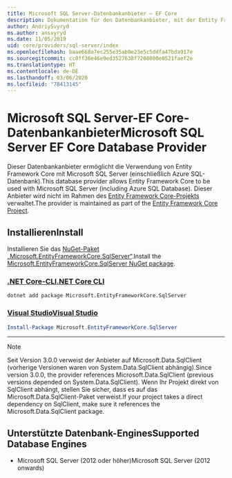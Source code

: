 ```yaml
---
title: Microsoft SQL Server-Datenbankanbieter – EF Core
description: Dokumentation für den Datenbankanbieter, mit der Entity Framework Core mit Microsoft SQL Server verwendet werden kann
author: AndriySvyryd
ms.author: ansvyryd
ms.date: 11/05/2019
uid: core/providers/sql-server/index
ms.openlocfilehash: baae668a7ec255e35ab0e23e5c5ddfa47bda917e
ms.sourcegitcommit: cc0ff36e46e9ed3527638f7208000e8521faef2e
ms.translationtype: HT
ms.contentlocale: de-DE
ms.lasthandoff: 03/06/2020
ms.locfileid: "78413145"
---
```

# <a name="microsoft-sql-server-ef-core-database-provider"></a><span data-ttu-id="14ec3-103">Microsoft SQL Server-EF Core-Datenbankanbieter</span><span class="sxs-lookup"><span data-stu-id="14ec3-103">Microsoft SQL Server EF Core Database Provider</span></span>

<span data-ttu-id="14ec3-104">Dieser Datenbankanbieter ermöglicht die Verwendung von Entity Framework Core mit Microsoft SQL Server (einschließlich Azure SQL-Datenbank).</span><span class="sxs-lookup"><span data-stu-id="14ec3-104">This database provider allows Entity Framework Core to be used with Microsoft SQL Server (including Azure SQL Database).</span></span> <span data-ttu-id="14ec3-105">Dieser Anbieter wird nicht im Rahmen des [Entity Framework Core-Projekts](https://github.com/aspnet/EntityFrameworkCore) verwaltet.</span><span class="sxs-lookup"><span data-stu-id="14ec3-105">The provider is maintained as part of the [Entity Framework Core Project](https://github.com/aspnet/EntityFrameworkCore).</span></span>

## <a name="install"></a><span data-ttu-id="14ec3-106">Installieren</span><span class="sxs-lookup"><span data-stu-id="14ec3-106">Install</span></span>

<span data-ttu-id="14ec3-107">Installieren Sie das [NuGet-Paket „Microsoft.EntityFrameworkCore.SqlServer“](https://www.nuget.org/packages/Microsoft.EntityFrameworkCore.SqlServer/).</span><span class="sxs-lookup"><span data-stu-id="14ec3-107">Install the [Microsoft.EntityFrameworkCore.SqlServer NuGet package](https://www.nuget.org/packages/Microsoft.EntityFrameworkCore.SqlServer/).</span></span>

### <a name="net-core-cli"></a>[<span data-ttu-id="14ec3-108">.NET Core-CLI</span><span class="sxs-lookup"><span data-stu-id="14ec3-108">.NET Core CLI</span></span>](#tab/dotnet-core-cli)

```dotnetcli
dotnet add package Microsoft.EntityFrameworkCore.SqlServer
```

### <a name="visual-studio"></a>[<span data-ttu-id="14ec3-109">Visual Studio</span><span class="sxs-lookup"><span data-stu-id="14ec3-109">Visual Studio</span></span>](#tab/vs)

``` powershell
Install-Package Microsoft.EntityFrameworkCore.SqlServer
```

***

> [!NOTE]
> <span data-ttu-id="14ec3-110">Seit Version 3.0.0 verweist der Anbieter auf Microsoft.Data.SqlClient (vorherige Versionen waren von System.Data.SqlClient abhängig).</span><span class="sxs-lookup"><span data-stu-id="14ec3-110">Since version 3.0.0, the provider references Microsoft.Data.SqlClient (previous versions depended on System.Data.SqlClient).</span></span> <span data-ttu-id="14ec3-111">Wenn Ihr Projekt direkt von SqlClient abhängt, stellen Sie sicher, dass es auf das Microsoft.Data.SqlClient-Paket verweist.</span><span class="sxs-lookup"><span data-stu-id="14ec3-111">If your project takes a direct dependency on SqlClient, make sure it references the Microsoft.Data.SqlClient package.</span></span>

## <a name="supported-database-engines"></a><span data-ttu-id="14ec3-112">Unterstützte Datenbank-Engines</span><span class="sxs-lookup"><span data-stu-id="14ec3-112">Supported Database Engines</span></span>

* <span data-ttu-id="14ec3-113">Microsoft SQL Server (2012 oder höher)</span><span class="sxs-lookup"><span data-stu-id="14ec3-113">Microsoft SQL Server (2012 onwards)</span></span>
